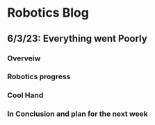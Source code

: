 # Robotics Blog 

## 6/3/23: Everything went Poorly

### Overveiw



### Robotics progress



### Cool Hand



### In Conclusion and plan for the next week

